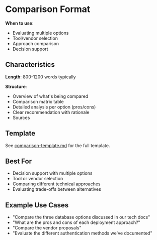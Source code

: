 # Comparison Format

**When to use**:
- Evaluating multiple options
- Tool/vendor selection
- Approach comparison
- Decision support

## Characteristics

**Length**: 800-1200 words typically

**Structure**:
- Overview of what's being compared
- Comparison matrix table
- Detailed analysis per option (pros/cons)
- Clear recommendation with rationale
- Sources

## Template

See [comparison-template.md](comparison-template.md) for the full template.

## Best For

- Decision support with multiple options
- Tool or vendor selection
- Comparing different technical approaches
- Evaluating trade-offs between alternatives

## Example Use Cases

- "Compare the three database options discussed in our tech docs"
- "What are the pros and cons of each deployment approach?"
- "Compare the vendor proposals"
- "Evaluate the different authentication methods we've documented"

